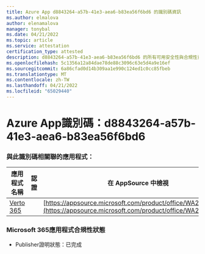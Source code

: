```yaml
---
title: Azure App d8843264-a57b-41e3-aea6-b83ea56f6bd6 的識別碼資訊
ms.author: elmalova
author: elenamalova
manager: tonybal
ms.date: 04/21/2022
ms.topic: article
ms.service: attestation
certification_type: attested
description: d8843264-a57b-41e3-aea6-b83ea56f6bd6 的所有可用安全性與合規性資訊。
ms.openlocfilehash: 5c1356a12a84dae78de88c3096c63e5d4a9e16ef
ms.sourcegitcommit: 6a86cfad0d14b309aa1e990c124ed1c0cc85fbeb
ms.translationtype: MT
ms.contentlocale: zh-TW
ms.lasthandoff: 04/21/2022
ms.locfileid: "65029440"
---
```

# <a name="azure-app-id-d8843264-a57b-41e3-aea6-b83ea56f6bd6"></a>Azure App識別碼：d8843264-a57b-41e3-aea6-b83ea56f6bd6


### <a name="apps-associated-with-this-id"></a>與此識別碼相關聯的應用程式：
| **應用程式名稱** | **認證** | **在 AppSource 中檢視** |
|--------------|---------------|-----------------------|
| [Verto 365](../forward/WA200003230.md) |  | [https://appsource.microsoft.com/product/office/WA200003230](https://appsource.microsoft.com/product/office/WA200003230) |

### <a name="microsoft-365-app-compliance-status"></a>Microsoft 365應用程式合規性狀態
- Publisher證明狀態：已完成
